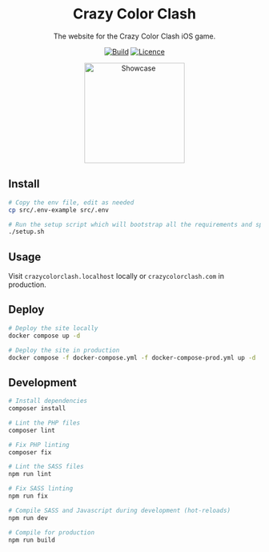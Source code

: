 <div align="center">

# Crazy Color Clash

The website for the Crazy Color Clash iOS game.

[![Build](https://github.com/Justintime50/crazy-color-clash-site/workflows/build/badge.svg)](https://github.com/Justintime50/crazy-color-clash-site/actions)
[![Licence](https://img.shields.io/github/license/justintime50/crazy-color-clash-site)](LICENSE)

<img src="src/public/pics/icon.png" width=200 alt="Showcase">

</div>

## Install

```bash
# Copy the env file, edit as needed
cp src/.env-example src/.env

# Run the setup script which will bootstrap all the requirements and spin up the service
./setup.sh
```

## Usage

Visit `crazycolorclash.localhost` locally or `crazycolorclash.com` in production.

## Deploy

```bash
# Deploy the site locally
docker compose up -d

# Deploy the site in production
docker compose -f docker-compose.yml -f docker-compose-prod.yml up -d
```

## Development

```bash
# Install dependencies
composer install

# Lint the PHP files
composer lint

# Fix PHP linting
composer fix

# Lint the SASS files
npm run lint

# Fix SASS linting
npm run fix

# Compile SASS and Javascript during development (hot-reloads)
npm run dev

# Compile for production
npm run build
```
